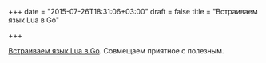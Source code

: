 +++
date = "2015-07-26T18:31:06+03:00"
draft = false
title = "Встраиваем язык Lua в Go"

+++

<p><a href="https://otm.github.io/2015/07/embedding-lua-in-go/">Встраиваем язык Lua в Go</a>. Совмещаем приятное с полезным.</p>


